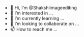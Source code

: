 - 👋 Hi, I’m @Shakshiimageediting
- 👀 I’m interested in ...
- 🌱 I’m currently learning ...
- 💞️ I’m looking to collaborate on ...
- 📫 How to reach me ...

<!---
Shakshiimageediting/Shakshiimageediting is a ✨ special ✨ repository because its `README.md` (this file) appears on your GitHub profile.
You can click the Preview link to take a look at your changes.
--->
